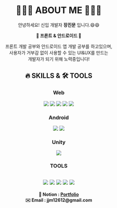<div align='center'> 
  
# 🙋🏻‍♂️ ABOUT ME 🙋🏻‍♂️

   안녕하세요! 신입 개발자 <b>장진문</b> 입니다.😄😄 <br>
  
  <p>
    <b>📌 프론트 & 안드로이드 📌</b>
  </p>
  <p>
    프론트 개발 공부와 안드로이드 앱 개발 공부를 하고있으며,<br>
    사용자가 거부감 없이 사용할 수 있는 UI&UX를 만드는<br>
    개발자가 되기 위해 노력중입니다!
  </p>

## 🔥 SKILLS & 🛠 TOOLS

### Web
<img src="https://img.shields.io/badge/-Python-3776AB?style=flat&logo=Python&logoColor=white"/> <img src="https://img.shields.io/badge/-HTML-E34F26?style=flat&logo=HTML5&logoColor=white"/> <img src="https://img.shields.io/badge/-CSS-1572B6?style=flat&logo=CSS3&logoColor=white"/> <img src="https://img.shields.io/badge/-JavaScript-F7DF1E?style=flat&logo=JavaScript&logoColor=white"/> <img src="https://img.shields.io/badge/-Vue.js-4FC08D?style=flat&logo=Vue.js&logoColor=white"/>

### Android
<img src="https://img.shields.io/badge/-kotlin-7F52FF?style=flat&logo=kotlin&logoColor=white"/> <img src="https://img.shields.io/badge/-Android Studio-3DDC84?style=flat&logo=Android Studio&logoColor=white"/> 

### Unity
<img src="https://img.shields.io/badge/-Unity-FFFFFF?style=flat&logo=Unity&logoColor=white"/>

### TOOLS
<img src="https://img.shields.io/badge/-Jira-0052CC?style=flat&logo=Jira&logoColor=white"/> <img src="https://img.shields.io/badge/-Firebase-FFCA28?style=flat&logo=Firebase&logoColor=white"/> <img src="https://img.shields.io/badge/-GitLab-FC6D26?style=flat&logo=GitLab&logoColor=white"/> <img src="https://img.shields.io/badge/-GitHub-181717?style=flat&logo=GitHub&logoColor=white"/> <img src="https://img.shields.io/badge/-Notion-000000?style=flat&logo=Notion&logoColor=white"/> 
 ---
<b>
<div align='center'> 📔 Notion : <a href="https://www.notion.so/IT-671eb01a224e4903bf10e8a2de5e2b1f">Portfolio</a></div>
<div align='center'> ✉️ Email : jjm12612@gmail.com</div>
</b>
</div>

